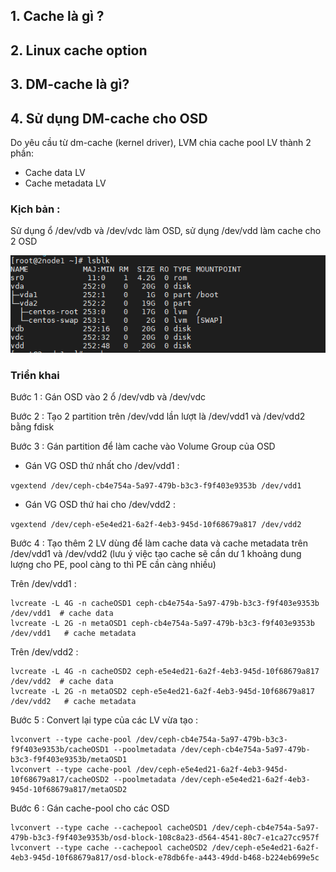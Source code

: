 ## 1. Cache là gì ?
## 2. Linux cache option
## 3. DM-cache là gì?
## 4. Sử dụng DM-cache cho OSD 

Do yêu cầu từ dm-cache (kernel driver), LVM chia cache pool LV thành 2 phần: 
- Cache data LV
- Cache metadata LV

### Kịch bản : 

Sử dụng ổ /dev/vdb và /dev/vdc làm OSD, sử dụng /dev/vdd làm cache cho 2 OSD 

<img src="https://github.com/VuVinh00/Images/blob/master/cacheceph1.png">

### Triển khai 

Bước 1 : Gán OSD vào 2 ổ /dev/vdb và /dev/vdc

Bước 2 : Tạo 2 partition trên /dev/vdd lần lượt là /dev/vdd1 và /dev/vdd2 bằng fdisk

Bước 3 : Gán partition để làm cache vào Volume Group của OSD

- Gán VG OSD thứ nhất cho /dev/vdd1 : 

``vgextend /dev/ceph-cb4e754a-5a97-479b-b3c3-f9f403e9353b /dev/vdd1``

- Gán VG OSD thứ hai cho /dev/vdd2 : 

``vgextend /dev/ceph-e5e4ed21-6a2f-4eb3-945d-10f68679a817 /dev/vdd2``

Bước 4 : Tạo thêm 2 LV dùng để làm cache data và cache metadata trên /dev/vdd1 và /dev/vdd2 (lưu ý việc tạo cache sẽ cần dư 1 khoảng dung lượng cho PE, pool càng to thì PE cần càng nhiều)

Trên /dev/vdd1 : 

```
lvcreate -L 4G -n cacheOSD1 ceph-cb4e754a-5a97-479b-b3c3-f9f403e9353b /dev/vdd1  # cache data
lvcreate -L 2G -n metaOSD1 ceph-cb4e754a-5a97-479b-b3c3-f9f403e9353b /dev/vdd1   # cache metadata
```

Trên /dev/vdd2 : 

```
lvcreate -L 4G -n cacheOSD2 ceph-e5e4ed21-6a2f-4eb3-945d-10f68679a817 /dev/vdd2  # cache data
lvcreate -L 2G -n metaOSD2 ceph-e5e4ed21-6a2f-4eb3-945d-10f68679a817 /dev/vdd2   # cache metadata
```

Bước 5 : Convert lại type của các LV vừa tạo : 

```
lvconvert --type cache-pool /dev/ceph-cb4e754a-5a97-479b-b3c3-f9f403e9353b/cacheOSD1 --poolmetadata /dev/ceph-cb4e754a-5a97-479b-b3c3-f9f403e9353b/metaOSD1
lvconvert --type cache-pool /dev/ceph-e5e4ed21-6a2f-4eb3-945d-10f68679a817/cacheOSD2 --poolmetadata /dev/ceph-e5e4ed21-6a2f-4eb3-945d-10f68679a817/metaOSD2
```

Bước 6 : Gán cache-pool cho các OSD 

```
lvconvert --type cache --cachepool cacheOSD1 /dev/ceph-cb4e754a-5a97-479b-b3c3-f9f403e9353b/osd-block-108c8a23-d564-4541-80c7-e1ca27cc957f
lvconvert --type cache --cachepool cacheOSD2 /dev/ceph-e5e4ed21-6a2f-4eb3-945d-10f68679a817/osd-block-e78db6fe-a443-49dd-b468-b224eb699e5c
```


